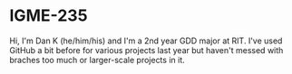 # IGME-235
Hi, I'm Dan K (he/him/his) and I'm a 2nd year GDD major at RIT.
I've used GitHub a bit before for various projects last year but haven't messed with braches too much or larger-scale projects in it.